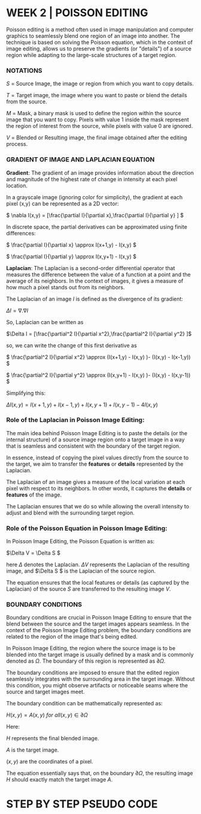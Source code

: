 # WEEK 2 | POISSON EDITING 

Poisson editing is a method often used in image manipulation and computer graphics to seamlessly blend one region of an image into another. The technique is based on solving the Poisson equation, which in the context of image editing, allows us to preserve the gradients (or "details") of a source region while adapting to the large-scale structures of a target region.


### NOTATIONS 
$S$  = Source Image, the image or region from which you want to copy details. 

$T$ = Target image, the image where you want to paste or blend the details from the source.

$M$ = Mask, a binary mask is used to define the region within the source image that you want to copy. Pixels with value 1 inside the mask represent the region of interest from the source, while pixels with value 0 are ignored.

$V$ = Blended or Resulting image, the final image obtained after the editing process.


### GRADIENT OF IMAGE AND LAPLACIAN EQUATION

**Gradient**: The gradient of an image provides information about the direction and magnitude of the highest rate of change in intensity at each pixel location.

In a grayscale image (ignoring color for simplicity), the gradient at each pixel (x,y) can be represented as a 2D vector:

$ \nabla I(x,y) = [\frac{\partial I}{\partial x},\frac{\partial I}{\partial y} ] $

In discrete space, the partial derivatives can be approximated using finite differences:

$ \frac{\partial I}{\partial x} \approx I(x+1,y) - I(x,y) $ 

$ \frac{\partial I}{\partial y} \approx I(x,y+1) - I(x,y) $ 

**Laplacian**: The Laplacian is a second-order differential operator that measures the difference between the value of a function at a point and the average of its neighbors. In the context of images, it gives a measure of how much a pixel stands out from its neighbors.

The Laplacian of an image $I$ is defined as the divergence of its gradient:

$\Delta I = \nabla . \nabla I$

So, Laplacian can be written as 

$\Delta I =  [\frac{\partial^2 I}{\partial x^2},\frac{\partial^2 I}{\partial y^2} ]$

so, we can write the change of this first derivative as

$ \frac{\partial^2 I}{\partial x^2} \approx (I(x+1,y) - I(x,y) )- (I(x,y) - I(x-1,y)) $

$ \frac{\partial^2 I}{\partial y^2}  \approx (I(x,y+1) - I(x,y) )- (I(x,y) - I(x,y-1)) $

Simplifying this:

$\Delta I(x,y) = I(x+1,y)+ I(x-1,y) + I(x,y+1)+I(x,y-1) - 4I(x,y)$


### Role of the Laplacian in Poisson Image Editing:

The main idea behind Poisson Image Editing is to paste the details (or the internal structure) of a source image region onto a target image in a way that is seamless and consistent with the boundary of the target region.

In essence, instead of copying the pixel values directly from the source to the target, we aim to transfer the **features** or **details** represented by the Laplacian.

The Laplacian of an image gives a measure of the local variation at each pixel with respect to its neighbors. In other words, it captures the **details** or **features** of the image. 

The Laplacian ensures that we do so while allowing the overall intensity to adjust and blend with the surrounding target region.

### Role of the Poisson Equation in Poisson Image Editing:

In Poisson Image Editing, the Poisson Equation is written as:

$\Delta V = \Delta S $

here $\Delta$ denotes the Laplacian. $\Delta V$ represents the Laplacian of the resulting image, and $\Delta S $ is the Laplacian of the source region.

The equation ensures that the local features or details (as captured by the Laplacian) of the source $S$ are transferred to the resulting image $V$. 


### BOUNDARY CONDITIONS
Boundary conditions are crucial in Poisson Image Editing to ensure that the blend between the source and the target images appears seamless. In the context of the Poisson Image Editing problem, the boundary conditions are related to the region of the image that's being edited. 

In Poisson Image Editing, the region where the source image is to be blended into the target image is usually defined by a mask and is commonly denoted as $Ω$. The boundary of this region is represented as $∂Ω$.

The boundary conditions are imposed to ensure that the edited region seamlessly integrates with the surrounding area in the target image. Without this condition, you might observe artifacts or noticeable seams where the source and target images meet.

The boundary condition can be mathematically represented as:

$H(x,y)=A(x,y) \ for \ all (x,y)∈∂Ω$

Here:

$H$ represents the final blended image.

$A$ is the target image.

$(x,y)$ are the coordinates of a pixel.

The equation essentially says that, on the boundary $∂Ω$, the resulting image 
$H$ should exactly match the target image $A$.



# STEP BY STEP PSEUDO CODE
